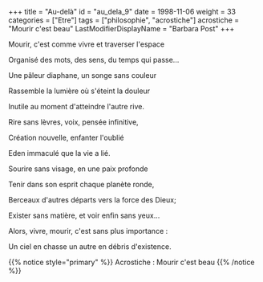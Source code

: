 +++
title = "Au-delà"
id = "au_dela_9"
date = 1998-11-06
weight = 33
categories = ["Etre"]
tags = ["philosophie", "acrostiche"]
acrostiche = "Mourir c'est beau"
LastModifierDisplayName = "Barbara Post"
+++

Mourir, c'est comme vivre et traverser l'espace

Organisé des mots, des sens, du temps qui passe...

Une pâleur diaphane, un songe sans couleur

Rassemble la lumière où s'éteint la douleur

Inutile au moment d'atteindre l'autre rive.

Rire sans lèvres, voix, pensée infinitive,

Création nouvelle, enfanter l'oublié

Eden immaculé que la vie a lié.

Sourire sans visage, en une paix profonde

Tenir dans son esprit chaque planète ronde,

Berceaux d'autres départs vers la force des Dieux;

Exister sans matière, et voir enfin sans yeux...

Alors, vivre, mourir, c'est sans plus importance :

Un ciel en chasse un autre en débris d'existence.

{{% notice style="primary" %}}
Acrostiche : Mourir c'est beau
{{% /notice %}}
